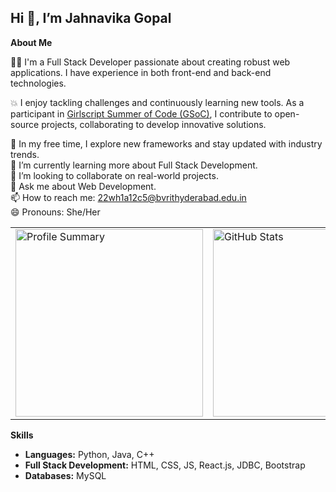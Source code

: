 ## Hi 👋, I’m Jahnavika Gopal



**About Me**

👨‍💻 I'm a Full Stack Developer passionate about creating robust web applications. I have experience in both front-end and back-end technologies.

💥 I enjoy tackling challenges and continuously learning new tools. As a participant in [Girlscript Summer of Code (GSoC)](https://gssoc.girlscript.tech/), I contribute to open-source projects, collaborating to develop innovative solutions.

🌟 In my free time, I explore new frameworks and stay updated with industry trends.  
🌱 I’m currently learning more about Full Stack Development.  
👯 I’m looking to collaborate on real-world projects.  
💬 Ask me about Web Development.  
📫 How to reach me: [22wh1a12c5@bvrithyderabad.edu.in](mailto:22wh1a12c5@bvrithyderabad.edu.in)  
😄 Pronouns: She/Her
<table width="100%" align="center">
<tr>
<td>
  <img width="300em" src="http://github-profile-summary-cards.vercel.app/api/cards/profile-details?username=JahnavikaGopalbvrith&theme=radical" alt="Profile Summary">
</td>
<td>
  <img width="300em" src="https://github-readme-stats.vercel.app/api?username=JahnavikaGopalbvrith&show_icons=true&locale=en&theme=radical" alt="GitHub Stats"/>
</td>
<td>
  <img width="300em" src="https://github-readme-streak-stats.herokuapp.com/?user=JahnavikaGopalbvrith&theme=radical" alt="Streak Stats"/>
</td>
</tr>
</table>

**Skills**

- **Languages:** Python, Java, C++
- **Full Stack Development:** HTML, CSS, JS, React.js, JDBC, Bootstrap
- **Databases:** MySQL

